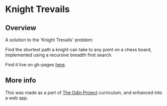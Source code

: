 # Knight Trevails

## Overview

A solution to the 'Knight Trevails' problem:

Find the shortest path a knight can take to any point on a chess board, implemented using a recursive breadth first search.

Find it live on gh-pages [here](https://charlie-daniels.github.io/knights-travails/).

## More info

This was made as a part of [The Odin Project](https://www.theodinproject.com/) curriculum, and enhanced into a web app.
